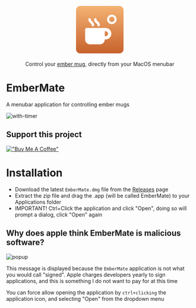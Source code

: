 <p align="center">
  <img src="EmberMate/Assets.xcassets/AppIcon.appiconset/Icon 256.png" alt="EmberMate" width="128" /> <br /><br />
  <span>Control your <a href="https://ember.com/">ember mug</a>, directly from your MacOS menubar</span>
</p>


# EmberMate

A menubar application for controlling ember mugs

![with-timer](https://github.com/matthewnitschke/EmberMate/assets/6363089/6b37e508-8a57-4129-b1ca-23a09f260f7e)

## Support this project
[!["Buy Me A Coffee"](https://www.buymeacoffee.com/assets/img/custom_images/yellow_img.png)](https://www.buymeacoffee.com/matthewnitschke)

# Installation

- Download the latest `EmberMate.dmg` file from the [Releases](https://github.com/matthewnitschke/EmberMate/releases) page
- Extract the zip file and drag the .app (will be called EmberMate) to your Applications folder
- IMPORTANT! Ctrl+Click the application and click "Open", doing so will prompt a dialog, click "Open" again

## Why does apple think EmberMate is malicious software?

![popup](https://github.com/matthewnitschke/EmberMate/assets/6363089/99c1c338-cb6a-4311-b4e4-2b5055b49bce)

This message is displayed because the `EmberMate` application is not what you would call "signed". Apple charges developers yearly to sign applications, and this is something I do not want to pay for at this time

You can force allow opening the application by `ctrl+clicking` the application icon, and selecting "Open" from the dropdown menu

